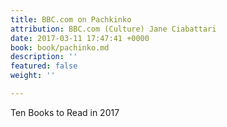 ```yaml
---
title: BBC.com on Pachkinko
attribution: BBC.com (Culture) Jane Ciabattari
date: 2017-03-11 17:47:41 +0000
book: book/pachinko.md
description: ''
featured: false
weight: ''

---
```

Ten Books to Read in 2017